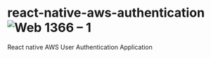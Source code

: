 # react-native-aws-authentication![Web 1366 – 1](https://user-images.githubusercontent.com/72148803/160453134-15981e12-5583-4bc8-b442-489a3680cd24.png)

React native AWS User Authentication Application
